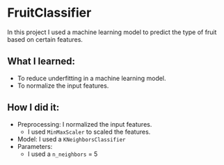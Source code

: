 # FruitClassifier
In this project I used a machine learning model to predict the type of fruit based on certain features.


## What I learned:

* To reduce underfitting in a machine learning model.
* To normalize the input features.

## How I did it:

- Preprocessing: I normalized the input features.
    - I used `MinMaxScaler` to scaled the features.
- Model: I used a `KNeighborsClassifier`
- Parameters: 
  - I used a `n_neighbors` = 5
